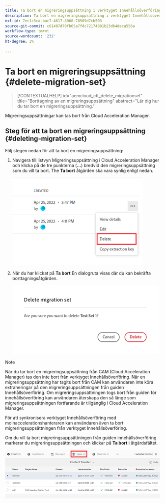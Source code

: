 ```yaml
---
title: Ta bort en migreringsuppsättning i verktyget Innehållsöverföring
description: Ta bort en migreringsuppsättning i verktyget Innehållsöverföring
exl-id: 7ec1c5ca-bac7-4617-8068-78569d7cb503
source-git-commit: c61407d70fb65a7fdc72174881b23db4deca556a
workflow-type: tm+mt
source-wordcount: '232'
ht-degree: 3%

---
```


# Ta bort en migreringsuppsättning {#delete-migration-set}

>[!CONTEXTUALHELP]
>id="aemcloud_ctt_delete_migrationset"
>title="Borttagning av en migreringsuppsättning"
>abstract="Lär dig hur du tar bort en migreringsuppsättning."

Migreringsuppsättningar kan tas bort från Cloud Acceleration Manager.

## Steg för att ta bort en migreringsuppsättning {#deleting-migration-set}

Följ stegen nedan för att ta bort en migreringsuppsättning:

1. Navigera till listvyn Migreringsuppsättning i Cloud Acceleration Manager och klicka på de tre punkterna (**...**) bredvid den migreringsuppsättning som du vill ta bort. The **Ta bort** åtgärden ska vara synlig enligt nedan.

   ![bild](/help/journey-migration/content-transfer-tool/assets-ctt/migration-delete1.png)

1. När du har klickat på **Ta bort** En dialogruta visas där du kan bekräfta borttagningsåtgärden.

   ![bild](/help/journey-migration/content-transfer-tool/assets-ctt/migration-delete2.png)

>[!NOTE]
>
>När du tar bort en migreringsuppsättning från CAM (Cloud Acceleration Manager) tas den inte bort från verktyget Innehållsöverföring. När en migreringsuppsättning har tagits bort från CAM kan användaren inte köra extraheringar på den migreringsuppsättningen från guiden Innehållsöverföring. Om migreringsuppsättningen togs bort från guiden för innehållsöverföring kan användaren återskapa den så länge som migreringsuppsättningen fortfarande är tillgänglig i Cloud Acceleration Manager.
>
>För att synkronisera verktyget Innehållsöverföring med molnaccelerationshanteraren kan användaren även ta bort migreringsuppsättningen från verktyget Innehållsöverföring.

Om du vill ta bort migreringsuppsättningen från guiden innehållsöverföring markerar du migreringsuppsättningen och klickar på **Ta bort** i åtgärdsfältet.

![bild](/help/journey-migration/content-transfer-tool/assets-ctt/cttcam27.png)
